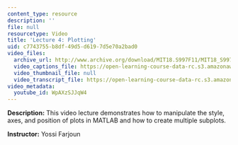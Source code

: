 ```yaml
---
content_type: resource
description: ''
file: null
resourcetype: Video
title: 'Lecture 4: Plotting'
uid: c7743755-b8df-49d5-d619-7d5e70a2bad0
video_files:
  archive_url: http://www.archive.org/download/MIT18.S997F11/MIT18_S997F11_lec04_300k.mp4
  video_captions_file: https://open-learning-course-data-rc.s3.amazonaws.com/18-s997-introduction-to-matlab-programming-fall-2011/9ee9d3939bdb5101a811acef3cd8c185_WpAXzSJJqW4.vtt
  video_thumbnail_file: null
  video_transcript_file: https://open-learning-course-data-rc.s3.amazonaws.com/18-s997-introduction-to-matlab-programming-fall-2011/e932aa909b4a47f20720410c3dfa5f5c_WpAXzSJJqW4.pdf
video_metadata:
  youtube_id: WpAXzSJJqW4
---
```


**Description:** This video lecture demonstrates how to manipulate the style, axes, and position of plots in MATLAB and how to create multiple subplots.

**Instructor:** Yossi Farjoun